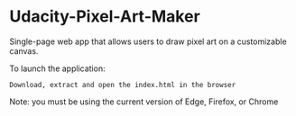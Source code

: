 # Udacity-Pixel-Art-Maker
Single-page web app that allows users to draw pixel art on a customizable canvas.


To launch the application:

    Download, extract and open the index.html in the browser 

Note: you must be using the current version of Edge, Firefox, or Chrome
